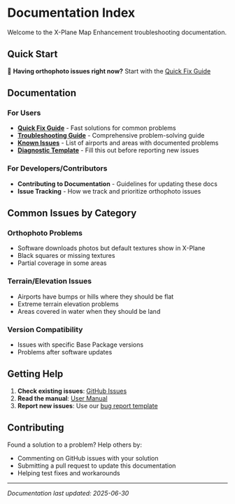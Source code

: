 # Documentation Index

Welcome to the X-Plane Map Enhancement troubleshooting documentation.

## Quick Start

🚨 **Having orthophoto issues right now?** Start with the [Quick Fix Guide](QUICK_FIX.md)

## Documentation

### For Users
- **[Quick Fix Guide](QUICK_FIX.md)** - Fast solutions for common problems
- **[Troubleshooting Guide](TROUBLESHOOTING.md)** - Comprehensive problem-solving guide
- **[Known Issues](KNOWN_ISSUES.md)** - List of airports and areas with documented problems
- **[Diagnostic Template](DIAGNOSTIC_TEMPLATE.md)** - Fill this out before reporting new issues

### For Developers/Contributors
- **Contributing to Documentation** - Guidelines for updating these docs
- **Issue Tracking** - How we track and prioritize orthophoto issues

## Common Issues by Category

### Orthophoto Problems
- Software downloads photos but default textures show in X-Plane
- Black squares or missing textures
- Partial coverage in some areas

### Terrain/Elevation Issues  
- Airports have bumps or hills where they should be flat
- Extreme terrain elevation problems
- Areas covered in water when they should be land

### Version Compatibility
- Issues with specific Base Package versions
- Problems after software updates

## Getting Help

1. **Check existing issues**: [GitHub Issues](https://github.com/derekhe/xplane-map-enhancement-release/issues)
2. **Read the manual**: [User Manual](https://github.com/derekhe/xplane-map-enhancement-release/wiki/Manual-EN)
3. **Report new issues**: Use our [bug report template](https://github.com/derekhe/xplane-map-enhancement-release/issues/new?template=bug_report.md)

## Contributing

Found a solution to a problem? Help others by:
- Commenting on GitHub issues with your solution
- Submitting a pull request to update this documentation
- Helping test fixes and workarounds

---

*Documentation last updated: 2025-06-30*